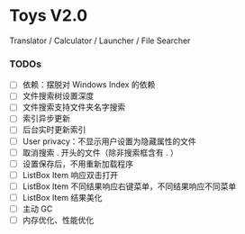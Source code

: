 # Toys V2.0

Translator / Calculator / Launcher / File Searcher

### TODOs

- [ ] 依赖：摆脱对 Windows Index 的依赖
- [ ] 文件搜索树设置深度
- [ ] 文件搜索支持文件夹名字搜索
- [ ]  索引异步更新
- [ ] 后台实时更新索引
- [ ] User privacy：不显示用户设置为隐藏属性的文件
- [ ] 取消搜索 . 开头的文件（除非搜索框含有 . ）
- [ ] 设置保存后，不用重新加载程序
- [ ] ListBox Item 响应双击打开
- [ ] ListBox Item 不同结果响应右键菜单，不同结果响应不同菜单
- [ ] ListBox Item 结果美化
- [ ] 主动 GC
- [ ] 内存优化、性能优化

